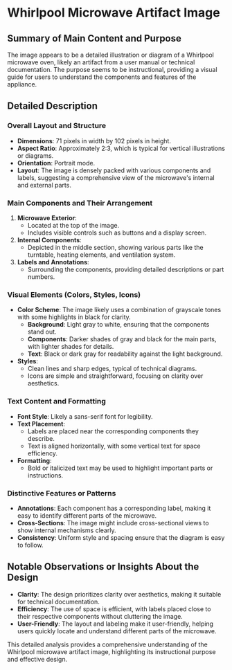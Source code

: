 # Whirlpool Microwave Artifact Image

## Summary of Main Content and Purpose
The image appears to be a detailed illustration or diagram of a Whirlpool microwave oven, likely an artifact from a user manual or technical documentation. The purpose seems to be instructional, providing a visual guide for users to understand the components and features of the appliance.

## Detailed Description

### Overall Layout and Structure
- **Dimensions**: 71 pixels in width by 102 pixels in height.
- **Aspect Ratio**: Approximately 2:3, which is typical for vertical illustrations or diagrams.
- **Orientation**: Portrait mode.
- **Layout**: The image is densely packed with various components and labels, suggesting a comprehensive view of the microwave's internal and external parts.

### Main Components and Their Arrangement
1. **Microwave Exterior**:
   - Located at the top of the image.
   - Includes visible controls such as buttons and a display screen.
2. **Internal Components**:
   - Depicted in the middle section, showing various parts like the turntable, heating elements, and ventilation system.
3. **Labels and Annotations**:
   - Surrounding the components, providing detailed descriptions or part numbers.

### Visual Elements (Colors, Styles, Icons)
- **Color Scheme**: The image likely uses a combination of grayscale tones with some highlights in black for clarity.
  - **Background**: Light gray to white, ensuring that the components stand out.
  - **Components**: Darker shades of gray and black for the main parts, with lighter shades for details.
  - **Text**: Black or dark gray for readability against the light background.
- **Styles**:
  - Clean lines and sharp edges, typical of technical diagrams.
  - Icons are simple and straightforward, focusing on clarity over aesthetics.

### Text Content and Formatting
- **Font Style**: Likely a sans-serif font for legibility.
- **Text Placement**:
  - Labels are placed near the corresponding components they describe.
  - Text is aligned horizontally, with some vertical text for space efficiency.
- **Formatting**:
  - Bold or italicized text may be used to highlight important parts or instructions.

### Distinctive Features or Patterns
- **Annotations**: Each component has a corresponding label, making it easy to identify different parts of the microwave.
- **Cross-Sections**: The image might include cross-sectional views to show internal mechanisms clearly.
- **Consistency**: Uniform style and spacing ensure that the diagram is easy to follow.

## Notable Observations or Insights About the Design
- **Clarity**: The design prioritizes clarity over aesthetics, making it suitable for technical documentation.
- **Efficiency**: The use of space is efficient, with labels placed close to their respective components without cluttering the image.
- **User-Friendly**: The layout and labeling make it user-friendly, helping users quickly locate and understand different parts of the microwave.

This detailed analysis provides a comprehensive understanding of the Whirlpool microwave artifact image, highlighting its instructional purpose and effective design.